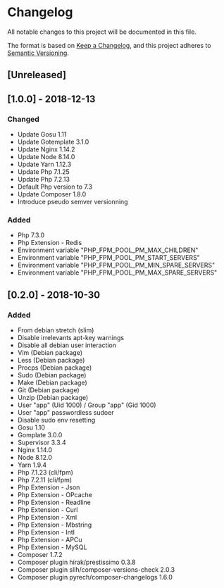 # Changelog
All notable changes to this project will be documented in this file.

The format is based on [Keep a Changelog](https://keepachangelog.com/en/1.0.0/),
and this project adheres to [Semantic Versioning](https://semver.org/spec/v2.0.0.html).

## [Unreleased]

## [1.0.0] - 2018-12-13
### Changed
- Update Gosu 1.11
- Update Gotemplate 3.1.0
- Update Nginx 1.14.2
- Update Node 8.14.0
- Update Yarn 1.12.3
- Update Php 7.1.25
- Update Php 7.2.13
- Default Php version to 7.3
- Update Composer 1.8.0
- Introduce pseudo semver versionning

### Added
- Php 7.3.0
- Php Extension - Redis
- Environment variable "PHP_FPM_POOL_PM_MAX_CHILDREN"
- Environment variable "PHP_FPM_POOL_PM_START_SERVERS"
- Environment variable "PHP_FPM_POOL_PM_MIN_SPARE_SERVERS"
- Environment variable "PHP_FPM_POOL_PM_MAX_SPARE_SERVERS"

## [0.2.0] - 2018-10-30
### Added
- From debian stretch (slim)
- Disable irrelevants apt-key warnings
- Disable all debian user interaction
- Vim (Debian package)
- Less (Debian package)
- Procps (Debian package)
- Sudo (Debian package)
- Make (Debian package)
- Git (Debian package)
- Unzip (Debian package)
- User "app" (Uid 1000) / Group "app" (Gid 1000)
- User "app" passwordless sudoer
- Disable sudo env resetting
- Gosu 1.10
- Gomplate 3.0.0
- Supervisor 3.3.4
- Nginx 1.14.0
- Node 8.12.0
- Yarn 1.9.4
- Php 7.1.23 (cli/fpm)
- Php 7.2.11 (cli/fpm)
- Php Extension - Json
- Php Extension - OPcache
- Php Extension - Readline
- Php Extension - Curl
- Php Extension - Xml
- Php Extension - Mbstring
- Php Extension - Intl
- Php Extension - APCu
- Php Extension - MySQL
- Composer 1.7.2
- Composer plugin hirak/prestissimo 0.3.8
- Composer plugin sllh/composer-versions-check 2.0.3
- Composer plugin pyrech/composer-changelogs 1.6.0
